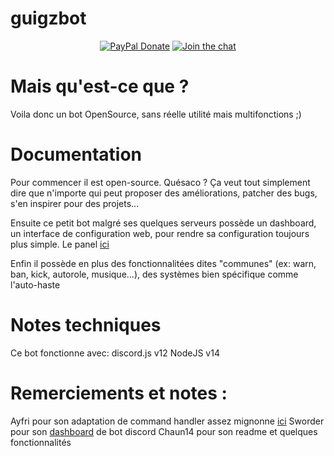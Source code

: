 # guigzbot

<p align="center">
  <a href="https://www.paypal.me/guillaumearnx"><img src="https://img.shields.io/badge/-PayPal-%2300457C?logo=paypal&style=for-the-badge" alt="PayPal Donate"></a>
  <a href="https://discord.gg/BrE65m6tKc"><img src="https://img.shields.io/discord/661708081926897684.svg?color=blue&label=discord&logo=discord&style=for-the-badge" alt="Join the chat"></a>
</p>

# Mais qu'est-ce que ?

Voila donc un bot OpenSource, sans réelle utilité mais multifonctions ;)

# Documentation

Pour commencer il est open-source. Quésaco ? Ça veut tout simplement dire que n'importe qui peut proposer des améliorations, patcher des bugs, s'en inspirer pour des projets...

Ensuite ce petit bot malgré ses quelques serveurs possède un dashboard, un interface de configuration web, pour rendre sa configuration toujours plus simple. Le panel [ici](https://chaunbot.chaun14.fr/)

Enfin il possède en plus des fonctionnalitées dites "communes" (ex: warn, ban, kick, autorole, musique...), des systèmes bien spécifique comme l'auto-haste

# Notes techniques

Ce bot fonctionne avec:
discord.js v12
NodeJS v14

# Remerciements et notes :

Ayfri pour son adaptation de command handler assez mignonne [ici](https://github.com/Ayfri/basicCommandHandler)
Sworder pour son [dashboard](https://github.com/InspirusM/Dashboard.io) de bot discord
Chaun14 pour son readme et quelques fonctionnalités
